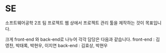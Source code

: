 # SE
소프트웨어공학 2조 팀 프로젝트
웹 상에서 프로젝트 관리 툴을 제작하는 것이 목표입니다.

크게 front-end 와 back-end로 나누어 각각 담당은 다음과 같습니다.
front-end : 김영찬, 박태록, 박현우, 이지연
back-end : 김효상, 박현우
